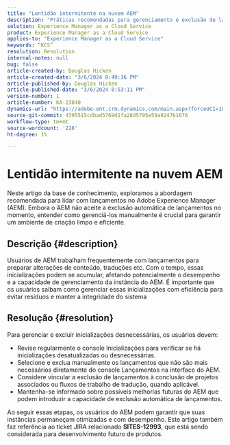 ```yaml
---
title: "Lentidão intermitente na nuvem AEM"
description: "Práticas recomendadas para gerenciamento e exclusão de lançamentos no Adobe Experience Manager (AEM) para manter o desempenho e a organização do sistema."
solution: Experience Manager as a Cloud Service
product: Experience Manager as a Cloud Service
applies-to: "Experience Manager as a Cloud Service"
keywords: “KCS”
resolution: Resolution
internal-notes: null
bug: false
article-created-by: Douglas Hicken
article-created-date: "3/6/2024 8:49:36 PM"
article-published-by: Douglas Hicken
article-published-date: "3/6/2024 8:53:11 PM"
version-number: 1
article-number: KA-23840
dynamics-url: "https://adobe-ent.crm.dynamics.com/main.aspx?forceUCI=1&pagetype=entityrecord&etn=knowledgearticle&id=7423190a-fbdb-ee11-904d-6045bd006793"
source-git-commit: 4395515cdbad5769d1fa28d5795e59a9247b1676
workflow-type: tm+mt
source-wordcount: '228'
ht-degree: 1%

---
```


# Lentidão intermitente na nuvem AEM


Neste artigo da base de conhecimento, exploramos a abordagem recomendada para lidar com lançamentos no Adobe Experience Manager (AEM). Embora o AEM não aceite a exclusão automática de lançamentos no momento, entender como gerenciá-los manualmente é crucial para garantir um ambiente de criação limpo e eficiente.

## Descrição {#description}






Usuários de AEM trabalham frequentemente com lançamentos para preparar alterações de conteúdo, traduções etc. Com o tempo, essas inicializações podem se acumular, afetando potencialmente o desempenho e a capacidade de gerenciamento da instância do AEM. É importante que os usuários saibam como gerenciar essas inicializações com eficiência para evitar resíduos e manter a integridade do sistema








## Resolução {#resolution}


Para gerenciar e excluir inicializações desnecessárias, os usuários devem:

- Revise regularmente o console Inicializações para verificar se há inicializações desatualizadas ou desnecessárias.
- Selecione e exclua manualmente os lançamentos que não são mais necessários diretamente do console Lançamentos na interface do AEM.
- Considere vincular a exclusão de lançamentos à conclusão de projetos associados ou fluxos de trabalho de tradução, quando aplicável.
- Mantenha-se informado sobre possíveis melhorias futuras do AEM que podem introduzir a capacidade de exclusão automática de lançamentos.


Ao seguir essas etapas, os usuários do AEM podem garantir que suas instâncias permaneçam otimizadas e com desempenho. Este artigo também faz referência ao ticket JIRA relacionado <b>SITES-12993</b>, que está sendo considerada para desenvolvimento futuro de produtos.
